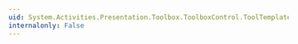 ```yaml
---
uid: System.Activities.Presentation.Toolbox.ToolboxControl.ToolTemplateProperty
internalonly: False
---
```

